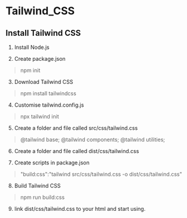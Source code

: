 # Tailwind_CSS

## Install Tailwind CSS
1. Install Node.js

2. Create package.json
> npm init

3. Download Tailwind CSS
> npm install tailwindcss 

4. Customise tailwind.config.js 
> npx tailwind init

5. Create a folder and file called src/css/tailwind.css
> @tailwind base;
> @tailwind components;
> @tailwind utilities;

6. Create a folder and file called dist/css/tailwind.css

7. Create scripts in package.json
> "build:css":"tailwind src/css/tailwind.css -o dist/css/tailwind.css"

8. Build Tailwind CSS
> npm run build:css

9. link dist/css/tailwind.css to your html and start using.
